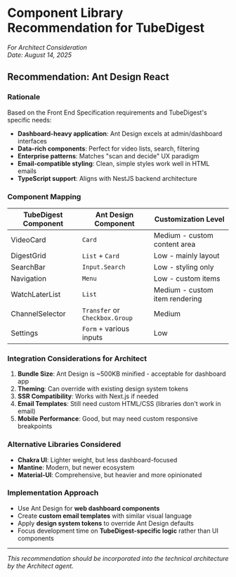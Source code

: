 # Component Library Recommendation for TubeDigest

*For Architect Consideration*  
*Date: August 14, 2025*

## **Recommendation: Ant Design React**

### **Rationale**
Based on the Front End Specification requirements and TubeDigest's specific needs:

- **Dashboard-heavy application**: Ant Design excels at admin/dashboard interfaces
- **Data-rich components**: Perfect for video lists, search, filtering
- **Enterprise patterns**: Matches "scan and decide" UX paradigm
- **Email-compatible styling**: Clean, simple styles work well in HTML emails
- **TypeScript support**: Aligns with NestJS backend architecture

### **Component Mapping**
| TubeDigest Component | Ant Design Component | Customization Level |
|---------------------|---------------------|-------------------|
| VideoCard | `Card` | Medium - custom content area |
| DigestGrid | `List` + `Card` | Low - mainly layout |
| SearchBar | `Input.Search` | Low - styling only |
| Navigation | `Menu` | Low - custom items |
| WatchLaterList | `List` | Medium - custom item rendering |
| ChannelSelector | `Transfer` or `Checkbox.Group` | Medium |
| Settings | `Form` + various inputs | Low |

### **Integration Considerations for Architect**
1. **Bundle Size**: Ant Design is ~500KB minified - acceptable for dashboard app
2. **Theming**: Can override with existing design system tokens
3. **SSR Compatibility**: Works with Next.js if needed
4. **Email Templates**: Still need custom HTML/CSS (libraries don't work in email)
5. **Mobile Performance**: Good, but may need custom responsive breakpoints

### **Alternative Libraries Considered**
- **Chakra UI**: Lighter weight, but less dashboard-focused
- **Mantine**: Modern, but newer ecosystem
- **Material-UI**: Comprehensive, but heavier and more opinionated

### **Implementation Approach**
- Use Ant Design for **web dashboard components**
- Create **custom email templates** with similar visual language
- Apply **design system tokens** to override Ant Design defaults
- Focus development time on **TubeDigest-specific logic** rather than UI components

---

*This recommendation should be incorporated into the technical architecture by the Architect agent.*

